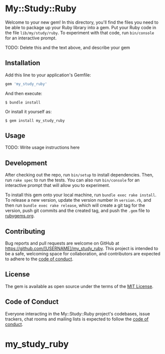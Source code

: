 # My::Study::Ruby

Welcome to your new gem! In this directory, you'll find the files you need to be able to package up your Ruby library into a gem. Put your Ruby code in the file `lib/my/study/ruby`. To experiment with that code, run `bin/console` for an interactive prompt.

TODO: Delete this and the text above, and describe your gem

## Installation

Add this line to your application's Gemfile:

```ruby
gem 'my_study_ruby'
```

And then execute:

    $ bundle install

Or install it yourself as:

    $ gem install my_study_ruby

## Usage

TODO: Write usage instructions here

## Development

After checking out the repo, run `bin/setup` to install dependencies. Then, run `rake spec` to run the tests. You can also run `bin/console` for an interactive prompt that will allow you to experiment.

To install this gem onto your local machine, run `bundle exec rake install`. To release a new version, update the version number in `version.rb`, and then run `bundle exec rake release`, which will create a git tag for the version, push git commits and the created tag, and push the `.gem` file to [rubygems.org](https://rubygems.org).

## Contributing

Bug reports and pull requests are welcome on GitHub at https://github.com/[USERNAME]/my_study_ruby. This project is intended to be a safe, welcoming space for collaboration, and contributors are expected to adhere to the [code of conduct](https://github.com/[USERNAME]/my_study_ruby/blob/master/CODE_OF_CONDUCT.md).

## License

The gem is available as open source under the terms of the [MIT License](https://opensource.org/licenses/MIT).

## Code of Conduct

Everyone interacting in the My::Study::Ruby project's codebases, issue trackers, chat rooms and mailing lists is expected to follow the [code of conduct](https://github.com/[USERNAME]/my_study_ruby/blob/master/CODE_OF_CONDUCT.md).
# my_study_ruby
